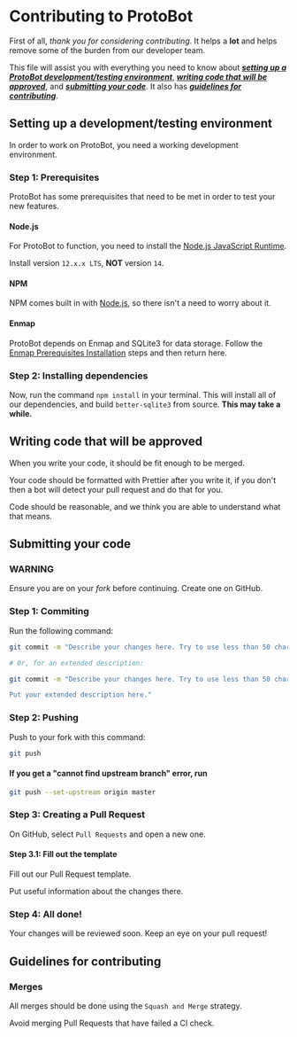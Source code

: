 # Contributing to ProtoBot

First of all, _thank you for considering contributing_. It helps a **lot** and
helps remove some of the burden from our developer team.

This file will assist you with everything you need to know about
[**_setting up a ProtoBot development/testing environment_**](#setting-up-a-developmenttesting-environment),
[**_writing code that will be approved_**](#writing-code-that-will-be-approved),
and [**_submitting your code_**](#submitting-your-code). It also has [**_guidelines for contributing_**](#guidelines-for-contributing).

## Setting up a development/testing environment

In order to work on ProtoBot, you need a working development environment.

### Step 1: Prerequisites

ProtoBot has some prerequisites that need to be met in order to test your new
features.

#### Node.js

For ProtoBot to function, you need to install the
[Node.js JavaScript Runtime](https://nodejs.org/).

Install version `12.x.x LTS`, **NOT** version `14`.

#### NPM

NPM comes built in with [Node.js](#nodejs), so there isn't a need to worry about
it.

#### Enmap

ProtoBot depends on Enmap and SQLite3 for data storage. Follow the
[Enmap Prerequisites Installation](https://enmap.evie.dev/install#pre-requisites)
steps and then return here.

### Step 2: Installing dependencies

Now, run the command `npm install` in your terminal. This will install all of
our dependencies, and build `better-sqlite3` from source. **This may take a
while.**

## Writing code that will be approved

When you write your code, it should be fit enough to be merged.

Your code should be formatted with Prettier after you write it, if you don't
then a bot will detect your pull request and do that for you.

Code should be reasonable, and we think you are able to understand what that
means.

## Submitting your code

### WARNING

Ensure you are on your _fork_ before continuing. Create one on GitHub.

### Step 1: Commiting

Run the following command:

```bash
git commit -m "Describe your changes here. Try to use less than 50 characters."

# Or, for an extended description:

git commit -m "Describe your changes here. Try to use less than 50 characters.

Put your extended description here."
```

### Step 2: Pushing

Push to your fork with this command:

```bash
git push
```

#### If you get a "cannot find upstream branch" error, run

```bash
git push --set-upstream origin master
```

### Step 3: Creating a Pull Request

On GitHub, select `Pull Requests` and open a new one.

#### Step 3.1: Fill out the template

Fill out our Pull Request template.

Put useful information about the changes there.

### Step 4: All done!

Your changes will be reviewed soon. Keep an eye on your pull request!

## Guidelines for contributing

### Merges

All merges should be done using the `Squash and Merge` strategy.

Avoid merging Pull Requests that have failed a CI check.